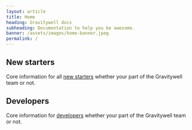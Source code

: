 ```yaml
---
layout: article
title: Home
heading: Gravitywell docs
subheading: Documentation to help you be awesome.
banner: /assets/images/home-banner.jpeg
permalink: /
---
```


## New starters

Core information for all [new starters](/new-starters/) whether your part of the Gravitywell team or not.

## Developers

Core information for [developers](/developers/) whether your part of the Gravitywell team or not.